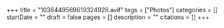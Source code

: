 +++
title = "1036449569619324928.avif"
tags = ["Photos"]
categories = []
startDate = ""
draft = false
pages = []
description = ""
citations = []
+++
